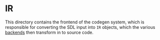 # IR

This directory contains the frontend of the codegen system, which is responsible for converting the SDL input into `IR` objects, which the various [backends](/Translators) then transform in to source code.
